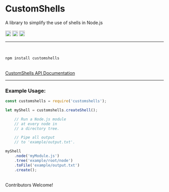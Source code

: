 # CustomShells
 A library to simplify the use of shells in Node.js
<br>
<br>
<a href="https://badge.fury.io/js/customshells"><img src="https://badge.fury.io/js/customshells.svg" alt="npm version" height="18"></a>
<a href="https://github.com/Awpatterson217/customshells/blob/master/LICENSE.MIT"><img src="https://img.shields.io/npm/l/express.svg" alt="npm version" height="18"></a>
<a href="https://github.com/Awpatterson217/customshells/blob/master/LICENSE.APACHE2"><img src="https://img.shields.io/hexpm/l/plug.svg" alt="npm version" height="18"></a>
<br>
<hr>
<br>

```js
npm install customshells
```

<br>
<a href="https://github.com/Awpatterson217/customshells/blob/master/lib/customshell/README.md">
CustomShells API Documentation
</a>
<br>
<hr>

### Example Usage:

```js
const customshells = require('customshells');

let myShell = customshells.createShell();

    // Run a Node.js module
    // at every node in 
    // a directory tree.

    // Pipe all output
    // to 'example/output.txt'.

myShell
    .node('myModule.js')
    .tree('example/root/node')
    .toFile('example/output.txt')
    .create();   

```

<br>
Contributors Welcome!

